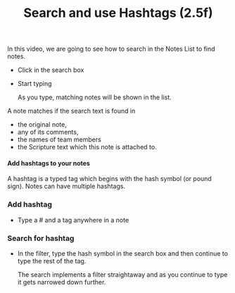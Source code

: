 ﻿---
title: Search and use Hashtags (2.5f)
---
In this video, we are going to see how to search in the Notes List to find notes.

-   Click in the search box
-   Start typing

    As you type, matching notes will be shown in the list.

A note matches if the search text is found in

-   the original note,
-   any of its comments,
-   the names of team members
-   the Scripture text which this note is attached to.

#### Add hashtags to your notes

A hashtag is a typed tag which begins with the hash symbol (or pound sign). Notes can have multiple hashtags.

### Add hashtag

-   Type a \# and a tag anywhere in a note

### Search for hashtag

-   In the filter, type the hash symbol in the search box and then continue to type the rest of the tag.

    The search implements a filter straightaway and as you continue to type it gets narrowed down further.

